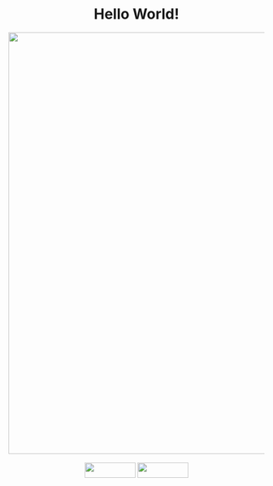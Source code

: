 <div align="center">
<h1>Hello World!</h1>
</div>


<div align="center">
<img src="https://user-images.githubusercontent.com/99843232/183812577-374a55e5-95d8-4e90-bf72-a33643a5e276.gif"  width="830px"/><br>
</div>


<div align="center" display: "inline_block">
<br>
<img height="30" width="100" src="https://img.shields.io/badge/Gmail-D14836?style=for-the-badge&logo=gmail&logoColor=white">
<img height="30" width="100" src="https://img.shields.io/badge/Discord-7289DA?style=for-the-badge&logo=discord&logoColor=white">
</div>
